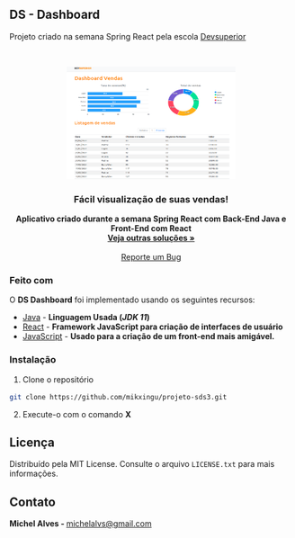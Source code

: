 ## DS - Dashboard

Projeto criado na semana Spring React pela escola [Devsuperior](https://devsuperior.com.br/)


<!-- PROJECT SHIELDS -->



<!-- PROJECT LOGO -->
<br />
<p align="center">
  <a href="URL_DO_SEU_PROJETO">
    <img src="./files/sitelogo.png" alt="Logo" width="300" height="200">
  </a>

  <h3 align="center"><strong>Fácil visualização de suas vendas!</strong></h3>

  <p align="center">
 <strong>Aplicativo criado durante a semana Spring React com Back-End Java e Front-End com React</strong>
    <br />
    <a href="https://github.com/mikxingu"><strong>Veja outras soluções »</strong></a>
    <br />
    <br />
    <a href="https://github.com/mikxingu/projeto-sds3/issues">Reporte um Bug</a>
  </p>
</p>

### Feito com

O <strong>DS Dashboard</strong> foi implementado usando os seguintes recursos:

* [Java](https://www.oracle.com/java/) - <strong>Linguagem Usada (*JDK 11*)</strong>
* [React](https://pt-br.reactjs.org/) - <strong>Framework JavaScript para criação de interfaces de usuário</strong>
* [JavaScript](https://www.javascript.com/) - <strong>Usado para a criação de um front-end mais amigável.</strong>


### Instalação

1. Clone o repositório
```sh
git clone https://github.com/mikxingu/projeto-sds3.git
```
2. Execute-o com o comando <strong>X</strong>


<!-- LICENSE -->
## Licença

Distribuído pela MIT License. Consulte o arquivo `LICENSE.txt` para mais informações.

<!-- CONTACT -->
## Contato

<strong>Michel Alves - </strong> michelalvs@gmail.com

<!-- MARKDOWN LINKS & IMAGES -->
[issues-shield]: https://img.shields.io/github/issues/othneildrew/Best-README-Template.svg?style=flat-square
[issues-url]: https://github.com/mikxingu/dsdelivery-sds2/issues
[license-shield]: https://img.shields.io/github/license/othneildrew/Best-README-Template.svg?style=flat-square
[license-url]: https://github.com/mikxingu/dsdelivery-sds2/
[linkedin-shield]: https://img.shields.io/badge/-LinkedIn-black.svg?style=flat-square&logo=linkedin&colorB=555
